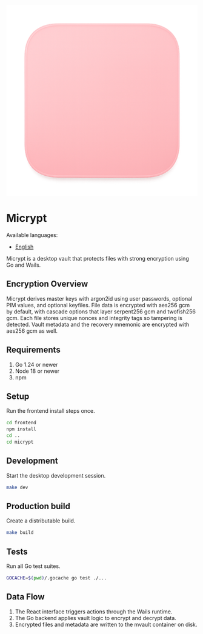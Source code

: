 ![Micrypt logo](ok/ok.png)

# Micrypt
Available languages:
- [English](readme.nl.md)

Micrypt is a desktop vault that protects files with strong encryption using Go and Wails.

## Encryption Overview

Micrypt derives master keys with argon2id using user passwords, optional PIM values, and optional keyfiles. File data is encrypted with aes256 gcm by default, with cascade options that layer serpent256 gcm and twofish256 gcm. Each file stores unique nonces and integrity tags so tampering is detected. Vault metadata and the recovery mnemonic are encrypted with aes256 gcm as well.

## Requirements

1. Go 1.24 or newer
2. Node 18 or newer
3. npm

## Setup

Run the frontend install steps once.

```sh
cd frontend
npm install
cd ..
cd micrypt
```

## Development

Start the desktop development session.

```sh
make dev
```

## Production build

Create a distributable build.

```sh
make build
```

## Tests

Run all Go test suites.

```sh
GOCACHE=$(pwd)/.gocache go test ./...
```

## Data Flow

1. The React interface triggers actions through the Wails runtime.
2. The Go backend applies vault logic to encrypt and decrypt data.
3. Encrypted files and metadata are written to the mvault container on disk.
